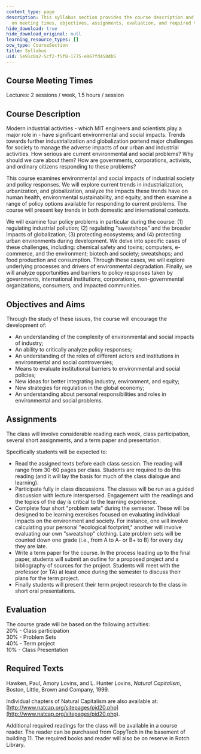 ```yaml
---
content_type: page
description: This syllabus section provides the course description and information
  on meeting times, objectives, assignments, evaluation, and required texts.
hide_download: true
hide_download_original: null
learning_resource_types: []
ocw_type: CourseSection
title: Syllabus
uid: 5e91c0a2-5cf2-f5f8-1775-e067fd458db5
---
```


Course Meeting Times
--------------------

Lectures: 2 sessions / week, 1.5 hours / session

Course Description
------------------

Modern industrial activities - which MIT engineers and scientists play a major role in - have significant environmental and social impacts. Trends towards further industrialization and globalization portend major challenges for society to manage the adverse impacts of our urban and industrial activities. How serious are current environmental and social problems? Why should we care about them? How are governments, corporations, activists, and ordinary citizens responding to these problems?

This course examines environmental and social impacts of industrial society and policy responses. We will explore current trends in industrialization, urbanization, and globalization, analyze the impacts these trends have on human health, environmental sustainability, and equity, and then examine a range of policy options available for responding to current problems. The course will present key trends in both domestic and international contexts.

We will examine four policy problems in particular during the course: (1) regulating industrial pollution; (2) regulating "sweatshops" and the broader impacts of globalization; (3) protecting ecosystems; and (4) protecting urban environments during development. We delve into specific cases of these challenges, including: chemical safety and toxins; computers, e-commerce, and the environment; biotech and society; sweatshops; and food production and consumption. Through these cases, we will explore underlying processes and drivers of environmental degradation. Finally, we will analyze opportunities and barriers to policy responses taken by governments, international institutions, corporations, non-governmental organizations, consumers, and impacted communities.

Objectives and Aims
-------------------

Through the study of these issues, the course will encourage the development of:

*   An understanding of the complexity of environmental and social impacts of industry;
*   An ability to critically analyze policy responses;
*   An understanding of the roles of different actors and institutions in environmental and social controversies;
*   Means to evaluate institutional barriers to environmental and social policies;
*   New ideas for better integrating industry, environment, and equity;
*   New strategies for regulation in the global economy;
*   An understanding about personal responsibilities and roles in environmental and social problems.

Assignments
-----------

The class will involve considerable reading each week, class participation, several short assignments, and a term paper and presentation.

Specifically students will be expected to:

*   Read the assigned texts before each class session. The reading will range from 30-60 pages per class. Students are required to do this reading (and it will lay the basis for much of the class dialogue and learning).
*   Participate fully in class discussions. The classes will be run as a guided discussion with lecture interspersed. Engagement with the readings and the topics of the day is critical to the learning experience.
*   Complete four short "problem sets" during the semester. These will be designed to be learning exercises focused on evaluating individual impacts on the environment and society. For instance, one will involve calculating your personal "ecological footprint," another will involve evaluating our own "sweatshop" clothing. Late problem sets will be counted down one grade (i.e., from A to A- or B+ to B) for every day they are late.
*   Write a term paper for the course. In the process leading up to the final paper, students will submit an outline for a proposed project and a bibliography of sources for the project. Students will meet with the professor (or TA) at least once during the semester to discuss their plans for the term project.
*   Finally students will present their term project research to the class in short oral presentations.

Evaluation
----------

The course grade will be based on the following activities:  
20% - Class participation  
30% - Problem Sets  
40% - Term project  
10% - Class Presentation

Required Texts
--------------

Hawken, Paul, Amory Lovins, and L. Hunter Lovins, _Natural Capitalism_, Boston, Little, Brown and Company, 1999.

Individual chapters of Natural Capitalism are also available at: [http://www.natcap.org/sitepages/pid20.php](http://www.natcap.org/sitepages/pid20.php).

Additional required readings for the class will be available in a course reader. The reader can be purchased from CopyTech in the basement of building 11. The required books and reader will also be on reserve in Rotch Library.